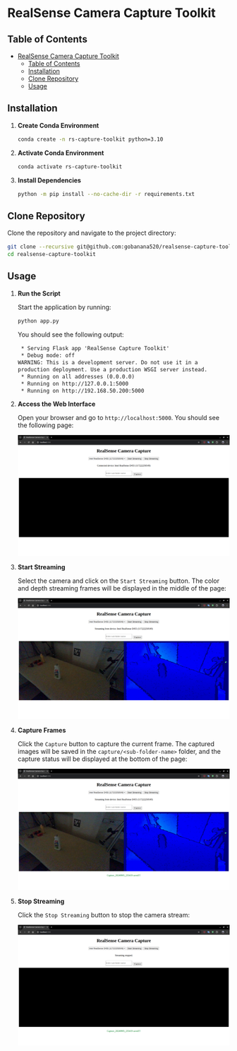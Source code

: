 # RealSense Camera Capture Toolkit

## Table of Contents
- [RealSense Camera Capture Toolkit](#realsense-camera-capture-toolkit)
  - [Table of Contents](#table-of-contents)
  - [Installation](#installation)
  - [Clone Repository](#clone-repository)
  - [Usage](#usage)

## Installation

1. **Create Conda Environment**
   ```bash
   conda create -n rs-capture-toolkit python=3.10
   ```

2. **Activate Conda Environment**
   ```bash
   conda activate rs-capture-toolkit
   ```

3. **Install Dependencies**
   ```bash
   python -m pip install --no-cache-dir -r requirements.txt
   ```

## Clone Repository

Clone the repository and navigate to the project directory:

```bash
git clone --recursive git@github.com:gobanana520/realsense-capture-toolkit.git
cd realsense-capture-toolkit
```

## Usage

1. **Run the Script**

   Start the application by running:

   ```bash
   python app.py
   ```

   You should see the following output:

   ```
    * Serving Flask app 'RealSense Capture Toolkit'
    * Debug mode: off
   WARNING: This is a development server. Do not use it in a production deployment. Use a production WSGI server instead.
    * Running on all addresses (0.0.0.0)
    * Running on http://127.0.0.1:5000
    * Running on http://192.168.50.200:5000
   ```

2. **Access the Web Interface**

   Open your browser and go to `http://localhost:5000`. You should see the following page:

   ![Initial GUI](docs/images/capture-gui-launch.png)

3. **Start Streaming**

   Select the camera and click on the `Start Streaming` button. The color and depth streaming frames will be displayed in the middle of the page:

   ![Streaming GUI](docs/images/capture-gui-start-streaming.png)

4. **Capture Frames**

   Click the `Capture` button to capture the current frame. The captured images will be saved in the `capture/<sub-folder-name>` folder, and the capture status will be displayed at the bottom of the page:

   ![Capture GUI](docs/images/capture-gui-capture.png)

5. **Stop Streaming**

   Click the `Stop Streaming` button to stop the camera stream:

   ![Stop Streaming GUI](docs/images/capture-gui-stop-streaming.png)